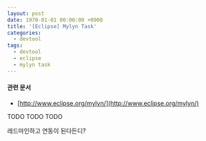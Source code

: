 ```yaml
---
layout: post
date: 1970-01-01 00:00:00 +0900
title: '[Eclipse] Mylyn Task'
categories:
  - devtool
tags:
  - devtool
  - eclipse
  - mylyn task
---
```


#### 관련 문서

- [http://www.eclipse.org/mylyn/](http://www.eclipse.org/mylyn/)

TODO TODO TODO

레드마인하고 연동이 된다든디?

